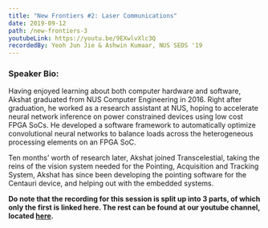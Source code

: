 ```yaml
---
title: "New Frontiers #2: Laser Communications"
date: 2019-09-12
path: /new-frontiers-3
youtubeLink: https://youtu.be/9EXwlvXlc3Q
recordedBy: Yeoh Jun Jie & Ashwin Kumaar, NUS SEDS '19
---
```


### Speaker Bio:

Having enjoyed learning about both computer hardware and software, Akshat graduated from NUS Computer Engineering in 2016. Right after graduation, he worked as a research assistant at NUS, hoping to accelerate neural network inference on power constrained devices using low cost FPGA SoCs. He developed a software framework to automatically optimize convolutional neural networks to balance loads across the heterogeneous processing elements on an FPGA SoC.

Ten months’ worth of research later, Akshat joined Transcelestial, taking the reins of the vision system needed for the Pointing, Acquisition and Tracking System, Akshat has since been developing the pointing software for the Centauri device, and helping out with the embedded systems.

**Do note that the recording for this session is split up into 3 parts, of which only the first is linked here. The rest can be found at our youtube channel, located [here](https://www.youtube.com/channel/UCUbobZWvBIYmCOsc_33vwGQ).**
